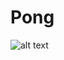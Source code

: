 # Pong

![alt text](https://github.com/lucrada/Games-Pong/blob/master/screenshot/screenshot.png?raw=true)
